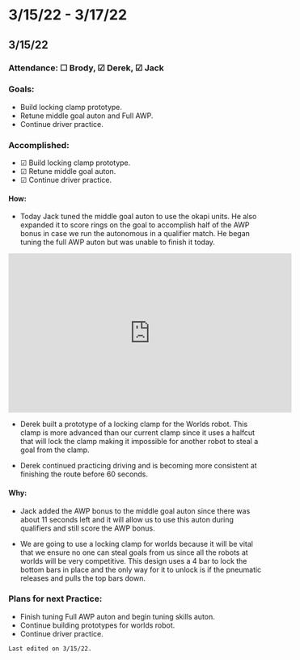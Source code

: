 # 3/15/22 - 3/17/22
## 3/15/22 
### Attendance: &#9744;  Brody, &#9745; Derek, &#9745; Jack
### Goals:
- Build locking clamp prototype.
- Retune middle goal auton and Full AWP.
- Continue driver practice.

### Accomplished:
- &#9745; Build locking clamp prototype.
- &#9745; Retune middle goal auton.
- &#9745; Continue driver practice.

#### How:
- Today Jack tuned the middle goal auton to use the okapi units. He also expanded it to score rings on the goal to accomplish half of the AWP bonus in case we run the autonomous in a qualifier match. He began tuning the full AWP auton but was unable to finish it today.

<iframe width="560" height="315" src="https://www.youtube.com/embed/UrIk4cloqbs" title="YouTube video player" frameborder="0" allow="accelerometer; autoplay; clipboard-write; encrypted-media; gyroscope; picture-in-picture" allowfullscreen></iframe>

- Derek built a prototype of a locking clamp for the Worlds robot. This clamp is more advanced than our current clamp since it uses a halfcut that will lock the clamp making it impossible for another robot to steal a goal from the clamp.

<script src="https://cdn.jsdelivr.net/npm/publicalbum@latest/embed-ui.min.js" async></script>
<div class="pa-gallery-player-widget" style="width:100%; height:480px; display:none;"
  data-link="https://photos.app.goo.gl/32zCVU1ySiFNo2gR6"
  data-title="3/15/22"
  data-description="2 new items added to shared album"
  data-delay="2">
  <object data="https://lh3.googleusercontent.com/usGt1fV-Po-zosjxPcA35lbB9M36Utzx_GxJmbNk0uDpDpf2LdO1oll20_Ch2oHfPWWZ48PWWB-htZ4hCz5dGTcIr-CUdsOjNcaZzCrWqfWCJiMgq-w_3uMoO9fslDLY9eqwrCPJgw=w1920-h1080"></object>
  <object data="https://lh3.googleusercontent.com/aEdaq5Aa1UvOL8gXQBj6JTunQz4IcLX1flbHcmnwkcwIkl-BHnbbOUwqGdS1PN2RfuJ3GywW3B2iCB8ig7ow60c7ZYXkt1nroDY2FUt0D03Q-EUmBvF896GB7GdJEnSaqyit534z9w=w1920-h1080"></object>
</div>


- Derek continued practicing driving and is becoming more consistent at finishing the route before 60 seconds.

#### Why:
- Jack added the AWP bonus to the middle goal auton since there was about 11 seconds left and it will allow us to use this auton during qualifiers and still score the AWP bonus.

- We are going to use a locking clamp for worlds because it will be vital that we ensure no one can steal goals from us since all the robots at worlds will be very competitive. This design uses a 4 bar to lock the bottom bars in place and the only way for it to unlock is if the pneumatic releases and pulls the top bars down.

### Plans for next Practice:
- Finish tuning Full AWP auton and begin tuning skills auton.
- Continue building prototypes for worlds robot.
- Continue driver practice.

```{important}
Last edited on 3/15/22.
```
